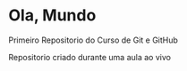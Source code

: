 # Ola, Mundo
 Primeiro Repositorio do Curso de Git e GitHub

Repositorio criado durante uma aula ao vivo